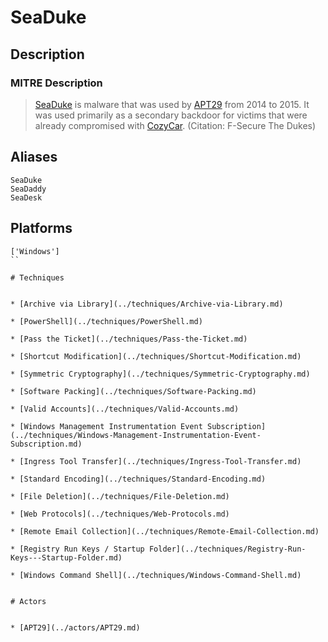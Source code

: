 
# SeaDuke

## Description

### MITRE Description

> [SeaDuke](https://attack.mitre.org/software/S0053) is malware that was used by [APT29](https://attack.mitre.org/groups/G0016) from 2014 to 2015. It was used primarily as a secondary backdoor for victims that were already compromised with [CozyCar](https://attack.mitre.org/software/S0046). (Citation: F-Secure The Dukes)

## Aliases

```
SeaDuke
SeaDaddy
SeaDesk
```

## Platforms

```
['Windows']
``

# Techniques


* [Archive via Library](../techniques/Archive-via-Library.md)

* [PowerShell](../techniques/PowerShell.md)
    
* [Pass the Ticket](../techniques/Pass-the-Ticket.md)
    
* [Shortcut Modification](../techniques/Shortcut-Modification.md)
    
* [Symmetric Cryptography](../techniques/Symmetric-Cryptography.md)
    
* [Software Packing](../techniques/Software-Packing.md)
    
* [Valid Accounts](../techniques/Valid-Accounts.md)
    
* [Windows Management Instrumentation Event Subscription](../techniques/Windows-Management-Instrumentation-Event-Subscription.md)
    
* [Ingress Tool Transfer](../techniques/Ingress-Tool-Transfer.md)
    
* [Standard Encoding](../techniques/Standard-Encoding.md)
    
* [File Deletion](../techniques/File-Deletion.md)
    
* [Web Protocols](../techniques/Web-Protocols.md)
    
* [Remote Email Collection](../techniques/Remote-Email-Collection.md)
    
* [Registry Run Keys / Startup Folder](../techniques/Registry-Run-Keys---Startup-Folder.md)
    
* [Windows Command Shell](../techniques/Windows-Command-Shell.md)
    

# Actors


* [APT29](../actors/APT29.md)

